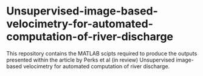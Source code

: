 # Unsupervised-image-based-velocimetry-for-automated-computation-of-river-discharge
This repository contains the MATLAB scipts required to produce the outputs presented within the article by Perks et al (in review) Unsupervised image-based velocimetry for automated computation of river discharge.

